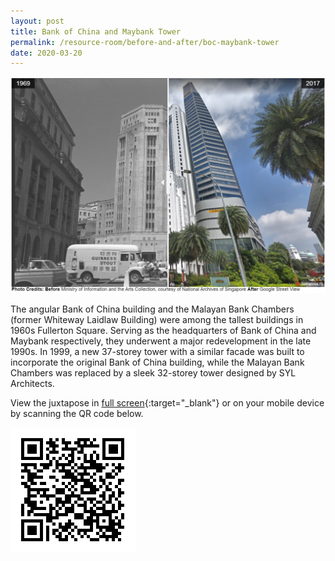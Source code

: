 ```yaml
---
layout: post
title: Bank of China and Maybank Tower
permalink: /resource-room/before-and-after/boc-maybank-tower
date: 2020-03-20
---
```


<img src="/images/before-after-image-bank-of-china.png" alt="before-after-image-bank-of-china-maybank"/>

The angular Bank of China building and the Malayan Bank Chambers (former Whiteway Laidlaw Building) were among the tallest buildings in 1960s Fullerton Square. Serving as the headquarters of Bank of China and Maybank respectively, they underwent a major redevelopment in the late 1990s. In 1999, a new 37-storey tower with a similar facade was built to incorporate the original Bank of China building, while the Malayan Bank Chambers was replaced by a sleek 32-storey tower designed by SYL Architects.

View the juxtapose in [full screen](https://cdn.knightlab.com/libs/juxtapose/latest/embed/index.html?uid=df507012-b264-11e9-b9b8-0edaf8f81e27){:target="_blank"} or on your mobile device by scanning the QR code below.

<img src="/images/qr-code-beforeafter-boc-maybank.png" alt="qr-beforeafter-boc-maybank-tower" style="width:200px;" />
